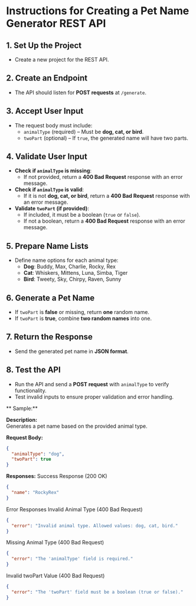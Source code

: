 # Instructions for Creating a Pet Name Generator REST API

## 1. Set Up the Project
- Create a new project for the REST API.

## 2. Create an Endpoint
- The API should listen for **POST requests** at `/generate`.

## 3. Accept User Input
- The request body must include:
  - `animalType` (required) – Must be **dog, cat, or bird**.
  - `twoPart` (optional) – If `true`, the generated name will have two parts.

## 4. Validate User Input
- **Check if `animalType` is missing**:
  - If not provided, return a **400 Bad Request** response with an error message.
- **Check if `animalType` is valid**:
  - If it is not **dog, cat, or bird**, return a **400 Bad Request** response with an error message.
- **Validate `twoPart` (if provided)**:
  - If included, it must be a boolean (`true` or `false`).
  - If not a boolean, return a **400 Bad Request** response with an error message.

## 5. Prepare Name Lists
- Define name options for each animal type:
  - **Dog**: Buddy, Max, Charlie, Rocky, Rex
  - **Cat**: Whiskers, Mittens, Luna, Simba, Tiger
  - **Bird**: Tweety, Sky, Chirpy, Raven, Sunny

## 6. Generate a Pet Name
- If `twoPart` is **false** or missing, return **one** random name.
- If `twoPart` is **true**, combine **two random names** into one.

## 7. Return the Response
- Send the generated pet name in **JSON format**.

## 8. Test the API
- Run the API and send a **POST request** with `animalType` to verify functionality.
- Test invalid inputs to ensure proper validation and error handling.

**  Sample:**  

**Description:**  
Generates a pet name based on the provided animal type.

**Request Body:**
```json
{
  "animalType": "dog",
  "twoPart": true
}
```
**Responses:**
Success Response (200 OK)
```json
{
  "name": "RockyRex"
}
```

Error Responses
Invalid Animal Type (400 Bad Request)

```json
{
  "error": "Invalid animal type. Allowed values: dog, cat, bird."
}
```

Missing Animal Type (400 Bad Request)
```json
{
  "error": "The 'animalType' field is required."
}
```

Invalid twoPart Value (400 Bad Request)

```json
{
  "error": "The 'twoPart' field must be a boolean (true or false)."
}
```
